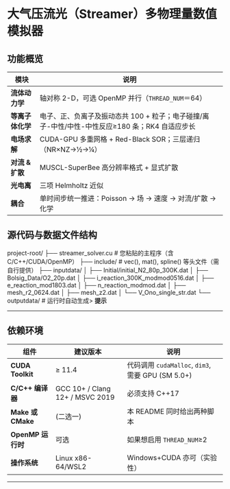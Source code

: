 # 大气压流光（Streamer）多物理量数值模拟器  


## 功能概览
| 模块 | 说明 |
| ---- | ---- |
| **流体动力学** | 轴对称 2-D，可选 OpenMP 并行（`THREAD_NUM`＝64） |
| **等离子体化学** | 电子、正、负离子及振动态共 100 + 粒子；电子碰撞/离子-中性/中性-中性反应≥180 条；RK4 自适应步长 |
| **电场求解** | CUDA-GPU 多重网格 + Red-Black SOR；三层递归（NR×NZ→½→¼） |
| **对流 & 扩散** | MUSCL-SuperBee 高分辨率格式 + 显式扩散 |
| **光电离** | 三项 Helmholtz 近似 |
| **耦合** | 单时间步统一推进：Poisson → 场 → 速度 → 对流/扩散 → 化学 |


## 源代码与数据文件结构
project-root/
├── streamer_solver.cu # 您粘贴的主程序（含 C/C++/CUDA/OpenMP）
├── include/ # vec(), mat(), spline() 等头文件（需自行提供）
├── inputdata/
│ ├── Initial/initial_N2_80p_300K.dat
│ ├── Bolsig_Data/O2_20p.dat
│ ├── i_reaction_300K_modmod0516.dat
│ ├── e_reaction_mod1803.dat
│ ├── n_reaction_modmod.dat
│ ├── mesh_r2_0624.dat
│ ├── mesh_z2.dat
│ └── V_Ono_single_str.dat
└── outputdata/ # 运行时自动生成> **提示**  


---

## 依赖环境
| 组件 | 建议版本 | 说明 |
| ---- | -------- | ---- |
| **CUDA Toolkit** | ≥ 11.4 | 代码调用 `cudaMalloc`, `dim3`, 需要 GPU (SM 5.0+) |
| **C/C++ 编译器** | GCC 10+ / Clang 12+ / MSVC 2019 | 必须支持 C++17 |
| **Make 或 CMake** | (二选一) | 本 README 同时给出两种脚本 |
| **OpenMP 运行时** | 可选 | 如果想启用 `THREAD_NUM`≥2 |
| **操作系统** | Linux x86-64/WSL2 | Windows+CUDA 亦可（实验性） |

---
